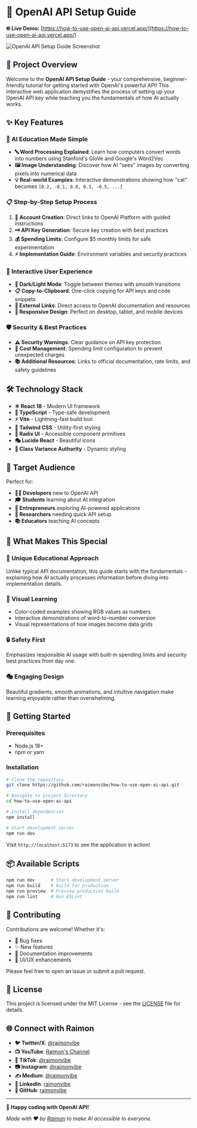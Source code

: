 # 🎯 OpenAI API Setup Guide

**🌐 Live Demo:** [https://how-to-use-open-ai-api.vercel.app/](https://how-to-use-open-ai-api.vercel.app/)

![OpenAI API Setup Guide Screenshot](app-preview.png)

## 🚀 Project Overview

Welcome to the **OpenAI API Setup Guide** - your comprehensive, beginner-friendly tutorial for getting started with OpenAI's powerful API! This interactive web application demystifies the process of setting up your OpenAI API key while teaching you the fundamentals of how AI actually works.

## ✨ Key Features

### 🧠 **AI Education Made Simple**
- **🔤 Word Processing Explained**: Learn how computers convert words into numbers using Stanford's GloVe and Google's Word2Vec
- **🖼️ Image Understanding**: Discover how AI "sees" images by converting pixels into numerical data
- **💡 Real-world Examples**: Interactive demonstrations showing how "cat" becomes `[0.2, -0.1, 0.8, 0.3, -0.5, ...]`

### 📋 **Step-by-Step Setup Process**
1. **🔐 Account Creation**: Direct links to OpenAI Platform with guided instructions
2. **🗝️ API Key Generation**: Secure key creation with best practices
3. **💰 Spending Limits**: Configure $5 monthly limits for safe experimentation
4. **⚡ Implementation Guide**: Environment variables and security practices

### 🎨 **Interactive User Experience**
- **🌙 Dark/Light Mode**: Toggle between themes with smooth transitions
- **📋 Copy-to-Clipboard**: One-click copying for API keys and code snippets
- **🔗 External Links**: Direct access to OpenAI documentation and resources
- **📱 Responsive Design**: Perfect on desktop, tablet, and mobile devices

### 🛡️ **Security & Best Practices**
- **⚠️ Security Warnings**: Clear guidance on API key protection
- **💸 Cost Management**: Spending limit configuration to prevent unexpected charges
- **📚 Additional Resources**: Links to official documentation, rate limits, and safety guidelines

## 🛠️ Technology Stack

- **⚛️ React 18** - Modern UI framework
- **📘 TypeScript** - Type-safe development
- **⚡ Vite** - Lightning-fast build tool
- **🎨 Tailwind CSS** - Utility-first styling
- **🧩 Radix UI** - Accessible component primitives
- **🎭 Lucide React** - Beautiful icons
- **🌈 Class Variance Authority** - Dynamic styling

## 🎯 Target Audience

Perfect for:
- **👨‍💻 Developers** new to OpenAI API
- **🎓 Students** learning about AI integration
- **🚀 Entrepreneurs** exploring AI-powered applications
- **🔬 Researchers** needing quick API setup
- **📚 Educators** teaching AI concepts

## 🌟 What Makes This Special

### 🎪 **Unique Educational Approach**
Unlike typical API documentation, this guide starts with the fundamentals - explaining how AI actually processes information before diving into implementation details.

### 🎨 **Visual Learning**
- Color-coded examples showing RGB values as numbers
- Interactive demonstrations of word-to-number conversion
- Visual representations of how images become data grids

### 🔒 **Safety First**
Emphasizes responsible AI usage with built-in spending limits and security best practices from day one.

### 🎭 **Engaging Design**
Beautiful gradients, smooth animations, and intuitive navigation make learning enjoyable rather than overwhelming.

## 🚀 Getting Started

### Prerequisites
- Node.js 18+ 
- npm or yarn

### Installation

```bash
# Clone the repository
git clone https://github.com/raimonvibe/how-to-use-open-ai-api.git

# Navigate to project directory
cd how-to-use-open-ai-api

# Install dependencies
npm install

# Start development server
npm run dev
```

Visit `http://localhost:5173` to see the application in action!

## 📦 Available Scripts

```bash
npm run dev      # Start development server
npm run build    # Build for production
npm run preview  # Preview production build
npm run lint     # Run ESLint
```

## 🤝 Contributing

Contributions are welcome! Whether it's:
- 🐛 Bug fixes
- ✨ New features
- 📝 Documentation improvements
- 🎨 UI/UX enhancements

Please feel free to open an issue or submit a pull request.

## 📄 License

This project is licensed under the MIT License - see the [LICENSE](LICENSE) file for details.

## 🌐 Connect with Raimon

- **🐦 Twitter/X**: [@raimonvibe](https://x.com/raimonvibe/)
- **📺 YouTube**: [Raimon's Channel](https://www.youtube.com/channel/UCDGDNuYb2b2Ets9CYCNVbuA/videos/)
- **📱 TikTok**: [@raimonvibe](https://www.tiktok.com/@raimonvibe/)
- **📷 Instagram**: [@raimonvibe](https://www.instagram.com/raimonvibe/)
- **✍️ Medium**: [@raimonvibe](https://medium.com/@raimonvibe/)
- **💼 LinkedIn**: [raimonvibe](https://www.linkedin.com/in/raimonvibe/)
- **🐙 GitHub**: [raimonvibe](https://github.com/raimonvibe/)

---

**🎉 Happy coding with OpenAI API!** 

*Made with ❤️ by [Raimon](https://github.com/raimonvibe) to make AI accessible to everyone.*
